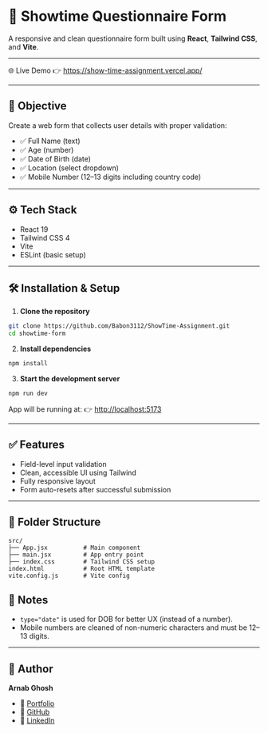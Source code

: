 # 📝 Showtime Questionnaire Form

A responsive and clean questionnaire form built using **React**, **Tailwind CSS**, and **Vite**.

---

🌐 Live Demo 👉 https://show-time-assignment.vercel.app/

---

## 🚀 Objective

Create a web form that collects user details with proper validation:
- ✅ Full Name (text)
- ✅ Age (number)
- ✅ Date of Birth (date)
- ✅ Location (select dropdown)
- ✅ Mobile Number (12–13 digits including country code)

---

## ⚙️ Tech Stack

- React 19
- Tailwind CSS 4
- Vite
- ESLint (basic setup)

---

## 🛠 Installation & Setup

1. **Clone the repository**
```bash
git clone https://github.com/Babon3112/ShowTime-Assignment.git
cd showtime-form
````

2. **Install dependencies**

```bash
npm install
```

3. **Start the development server**

```bash
npm run dev
```

App will be running at:
👉 [http://localhost:5173](http://localhost:5173)

---

## ✅ Features

* Field-level input validation
* Clean, accessible UI using Tailwind
* Fully responsive layout
* Form auto-resets after successful submission

---

## 📁 Folder Structure

```
src/
├── App.jsx          # Main component
├── main.jsx         # App entry point
├── index.css        # Tailwind CSS setup
index.html           # Root HTML template
vite.config.js       # Vite config
```

## 📌 Notes

* `type="date"` is used for DOB for better UX (instead of a number).
* Mobile numbers are cleaned of non-numeric characters and must be 12–13 digits.

---

## 👤 Author

**Arnab Ghosh**

* 🔗 [Portfolio](https://ag-geekycoder.vercel.app)
* 🐙 [GitHub](https://github.com/babon3112)
* 💼 [LinkedIn](https://linkedin.com/in/babon3112)
